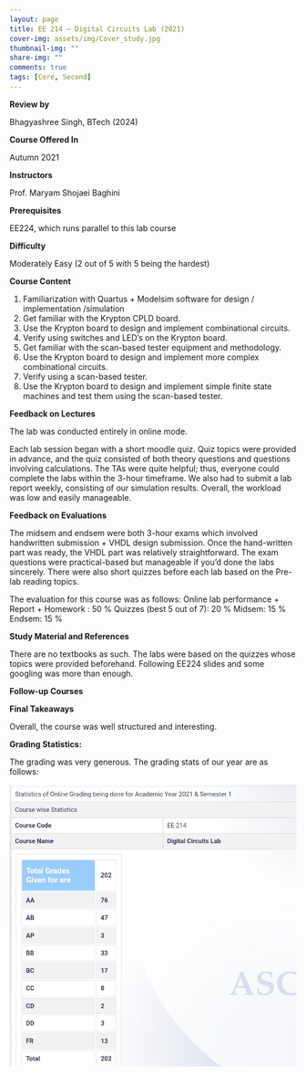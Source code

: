 ```yaml
---
layout: page
title: EE 214 – Digital Circuits Lab (2021)
cover-img: assets/img/Cover_study.jpg
thumbnail-img: ""
share-img: ""
comments: true
tags: [Core, Second]
---
```


**Review by**

Bhagyashree Singh, BTech (2024)

**Course Offered In**

Autumn 2021

**Instructors**

Prof. Maryam Shojaei Baghini

**Prerequisites**

EE224, which runs parallel to this lab course

**Difficulty**

Moderately Easy (2 out of 5 with 5 being the hardest)

**Course Content**

1. Familiarization with Quartus + Modelsim software for design / implementation /simulation
2. Get familiar with the Krypton CPLD board.
3. Use the Krypton board to design and implement combinational circuits.
4. Verify using switches and LED’s on the Krypton board.
5. Get familiar with the scan-based tester equipment and methodology.
6. Use the Krypton board to design and implement more complex combinational circuits.
7. Verify using a scan-based tester.
8. Use the Krypton board to design and implement simple finite state machines and test them using the scan-based tester.
 
**Feedback on Lectures**

The lab was conducted entirely in online mode. 

Each lab session began with a short moodle quiz. Quiz topics were provided in advance, and the quiz consisted of both theory questions and questions involving calculations. The TAs were quite helpful; thus, everyone could complete the labs within the 3-hour timeframe. We also had to submit a lab report weekly, consisting of our simulation results. Overall, the workload was low and easily manageable.

**Feedback on Evaluations**

The midsem and endsem were both 3-hour exams which involved handwritten submission + VHDL design submission. Once the hand-written part was ready, the VHDL part was relatively straightforward. The exam questions were practical-based but manageable if you’d done the labs sincerely. There were also short quizzes before each lab based on the Pre-lab reading topics.

The evaluation for this course was as follows:
Online lab performance + Report + Homework : 50 % 
Quizzes (best 5 out of 7): 20 % 
Midsem: 15 %
Endsem: 15 % 

**Study Material and References**

There are no textbooks as such. The labs were based on the quizzes whose topics were provided beforehand. Following EE224 slides and some googling was more than enough.

**Follow-up Courses**
 


**Final Takeaways**

Overall, the course was well structured and interesting.

**Grading Statistics:**

The grading was very generous. The grading stats of our year are as follows:

![Grades](EE214_2021_grades.png)